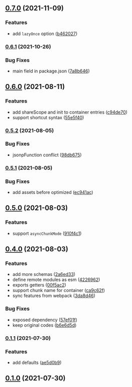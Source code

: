 ## [0.7.0](https://github.com/CyanSalt/module-federation-plugin/compare/v0.6.1...v0.7.0) (2021-11-09)


### Features

* add `lazyOnce` option ([b462027](https://github.com/CyanSalt/module-federation-plugin/commit/b462027fcc852a0233fcb14f7c9f5551ca85591f))

### [0.6.1](https://github.com/CyanSalt/module-federation-plugin/compare/v0.6.0...v0.6.1) (2021-10-26)


### Bug Fixes

* main field in package.json ([7a8b646](https://github.com/CyanSalt/module-federation-plugin/commit/7a8b646f3795bf0d21b046a0fd4a132ef028989c))

## [0.6.0](https://github.com/CyanSalt/module-federation-plugin/compare/v0.6.0...v0.6.1) (2021-08-11)


### Features

* add shareScope and init to container entries ([c94de70](https://github.com/CyanSalt/module-federation-plugin/commit/c94de7056935ee425fd303493e1591cf17acfa05))
* support shortcut syntax ([55e5f40](https://github.com/CyanSalt/module-federation-plugin/commit/55e5f40895110c923012befa35c400eaee7f416e))

### [0.5.2](https://github.com/CyanSalt/module-federation-plugin/compare/v0.6.0...v0.6.1) (2021-08-05)


### Bug Fixes

* jsonpFunction conflict ([98db675](https://github.com/CyanSalt/module-federation-plugin/commit/98db6750ac8679ef9721bf376005c47bea2f345a))

### [0.5.1](https://github.com/CyanSalt/module-federation-plugin/compare/v0.6.0...v0.6.1) (2021-08-05)


### Bug Fixes

* add assets before optimized ([ec941ac](https://github.com/CyanSalt/module-federation-plugin/commit/ec941ac500365b5f8d96e76d8ae63195eaf9ba0f))

## [0.5.0](https://github.com/CyanSalt/module-federation-plugin/compare/v0.6.0...v0.6.1) (2021-08-03)


### Features

* support `asyncChunkMode` ([910f4c1](https://github.com/CyanSalt/module-federation-plugin/commit/910f4c1fa3c743b8f6ccfc91a6706793b57d42e1))

## [0.4.0](https://github.com/CyanSalt/module-federation-plugin/compare/v0.6.0...v0.6.1) (2021-08-03)


### Features

* add more schemas ([2a6ed33](https://github.com/CyanSalt/module-federation-plugin/commit/2a6ed33cd546c1f4f95c10d82c44a1536fbcab14))
* define remote modules as esm ([4226962](https://github.com/CyanSalt/module-federation-plugin/commit/422696265c3abef64d010e0b1d25b028d1841eb5))
* exports getters ([00f5ac2](https://github.com/CyanSalt/module-federation-plugin/commit/00f5ac23a6cd937e156fb28a07cafa7e9d003350))
* support chunk name for container ([ca9c62f](https://github.com/CyanSalt/module-federation-plugin/commit/ca9c62feb13c1b3d7fd0e3f28b5865429e219b0c))
* sync features from webpack ([3da8d46](https://github.com/CyanSalt/module-federation-plugin/commit/3da8d469f5e63ed1f310f82197e21c70dac20d74))


### Bug Fixes

* exposed dependency ([57ef01f](https://github.com/CyanSalt/module-federation-plugin/commit/57ef01f5c411ce56182e9b1cbdcba139660be56f))
* keep original codes ([b6e6d5d](https://github.com/CyanSalt/module-federation-plugin/commit/b6e6d5dd020903127be6dfaebae0a1311b6b5bf5))

### [0.1.1](https://github.com/CyanSalt/module-federation-plugin/compare/v0.6.0...v0.6.1) (2021-07-30)


### Features

* add defaults ([ae5d0b9](https://github.com/CyanSalt/module-federation-plugin/commit/ae5d0b9740996ceb579626a0121fc0ef1daa8cfa))

## [0.1.0](https://github.com/CyanSalt/module-federation-plugin/compare/v0.6.0...v0.6.1) (2021-07-30)

